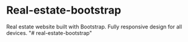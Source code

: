 # Real-estate-bootstrap
Real estate website built with Bootstrap. Fully responsive design for all devices.
"# real-estate-bootstrap" 
